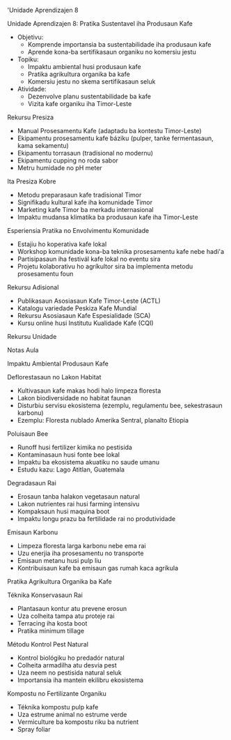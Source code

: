 'Unidade Aprendizajen 8

Unidade Aprendizajen 8: Pratika Sustentavel iha Produsaun Kafe
- Objetivu:
  * Komprende importansia ba sustentabilidade iha produsaun kafe
  * Aprende kona-ba sertifikasaun organiku no komersiu jestu
- Topiku:
  * Impaktu ambiental husi produsaun kafe
  * Pratika agrikultura organika ba kafe
  * Komersiu jestu no skema sertifikasaun seluk
- Atividade:
  * Dezenvolve planu sustentabilidade ba kafe
  * Vizita kafe organiku iha Timor-Leste

Rekursu Presiza

- Manual Prosesamentu Kafe (adaptadu ba kontestu Timor-Leste)
- Ekipamentu prosesamentu kafe báziku (pulper, tanke fermentasaun, kama sekamentu)
- Ekipamentu torrasaun (tradisional no modernu)
- Ekipamentu cupping no roda sabor
- Metru humidade no pH meter

Ita Presiza Kobre

- Metodu preparasaun kafe tradisional Timor
- Signifikadu kultural kafe iha komunidade Timor
- Marketing kafe Timor ba merkadu internasional
- Impaktu mudansa klimatika ba produsaun kafe iha Timor-Leste

Esperiensia Pratika no Envolvimentu Komunidade

- Estajiu ho koperativa kafe lokal
- Workshop komunidade kona-ba teknika prosesamentu kafe nebe hadi'a
- Partisipasaun iha festivál kafe lokal no eventu sira
- Projetu kolaborativu ho agríkultor sira ba implementa metodu prosesamentu foun

Rekursu Adisional

- Publikasaun Asosiasaun Kafe Timor-Leste (ACTL)
- Katalogu variedade Peskiza Kafe Mundial
- Rekursu Asosiasaun Kafe Espesialidade (SCA)
- Kursu online husi Institutu Kualidade Kafe (CQI)

Rekursu Unidade

Notas Aula

Impaktu Ambiental Produsaun Kafe

Deflorestasaun no Lakon Habitat
- Kultivasaun kafe makas hodi halo limpeza floresta
- Lakon biodiversidade no habitat faunan
- Disturbiu servisu ekosistema (ezemplu, regulamentu bee, sekestrasaun karbonu)
- Ezemplu: Floresta nublado Amerika Sentral, planalto Etiopia

Poluisaun Bee
- Runoff husi fertilizer kimika no pestisida
- Kontaminasaun husi fonte bee lokal
- Impaktu ba ekosistema akuatiku no saude umanu
- Estudu kazu: Lago Atitlan, Guatemala

Degradasaun Rai
- Erosaun tanba halakon vegetasaun natural
- Lakon nutrientes rai husi farming intensivu
- Kompaksaun husi maquina boot
- Impaktu longu prazu ba fertilidade rai no produtividade

Emisaun Karbonu
- Limpeza floresta larga karbonu nebe ema rai
- Uzu enerjia iha prosesamentu no transporte
- Emisaun metanu husi pulp liu
- Kontribuisaun kafe ba emisaun gas rumah kaca agríkula

Pratika Agrikultura Organika ba Kafe

Téknika Konservasaun Rai
- Plantasaun kontur atu prevene erosun
- Uza colheita tampa atu proteje rai
- Terracing iha kosta boot
- Pratika minimum tillage

Métodu Kontrol Pest Natural
- Kontrol biológiku ho predadór natural
- Colheita armadilha atu desvia pest
- Uza neem no pestisida natural seluk
- Importansia iha mantein ekilibru ekosistema

Kompostu no Fertilizante Organiku
- Téknika kompostu pulp kafe
- Uza estrume animal no estrume verde
- Vermiculture ba kompostu riku ba nutrient
- Spray foliar
